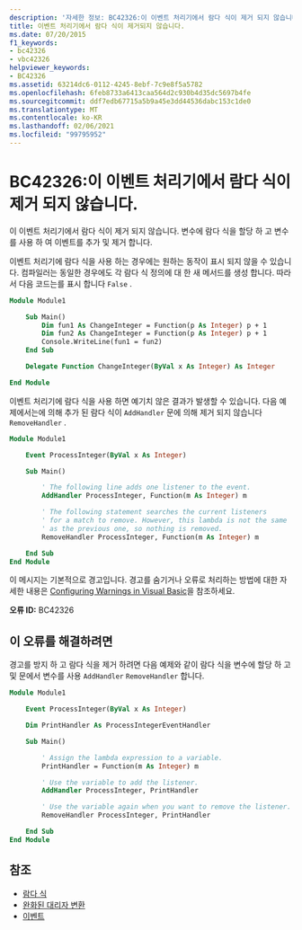 ```yaml
---
description: '자세한 정보: BC42326:이 이벤트 처리기에서 람다 식이 제거 되지 않습니다.'
title: 이벤트 처리기에서 람다 식이 제거되지 않습니다.
ms.date: 07/20/2015
f1_keywords:
- bc42326
- vbc42326
helpviewer_keywords:
- BC42326
ms.assetid: 63214dc6-0112-4245-8ebf-7c9e8f5a5782
ms.openlocfilehash: 6feb8733a6413caa564d2c930b4d35dc5697b4fe
ms.sourcegitcommit: ddf7edb67715a5b9a45e3dd44536dabc153c1de0
ms.translationtype: MT
ms.contentlocale: ko-KR
ms.lasthandoff: 02/06/2021
ms.locfileid: "99795952"
---
```

# <a name="bc42326-lambda-expression-will-not-be-removed-from-this-event-handler"></a>BC42326:이 이벤트 처리기에서 람다 식이 제거 되지 않습니다.

이 이벤트 처리기에서 람다 식이 제거 되지 않습니다. 변수에 람다 식을 할당 하 고 변수를 사용 하 여 이벤트를 추가 및 제거 합니다.

이벤트 처리기에 람다 식을 사용 하는 경우에는 원하는 동작이 표시 되지 않을 수 있습니다. 컴파일러는 동일한 경우에도 각 람다 식 정의에 대 한 새 메서드를 생성 합니다. 따라서 다음 코드는를 표시 합니다 `False` .

```vb
Module Module1

    Sub Main()
        Dim fun1 As ChangeInteger = Function(p As Integer) p + 1
        Dim fun2 As ChangeInteger = Function(p As Integer) p + 1
        Console.WriteLine(fun1 = fun2)
    End Sub

    Delegate Function ChangeInteger(ByVal x As Integer) As Integer

End Module
```

이벤트 처리기에 람다 식을 사용 하면 예기치 않은 결과가 발생할 수 있습니다. 다음 예제에서는에 의해 추가 된 람다 식이 `AddHandler` 문에 의해 제거 되지 않습니다 `RemoveHandler` .

```vb
Module Module1

    Event ProcessInteger(ByVal x As Integer)

    Sub Main()

        ' The following line adds one listener to the event.
        AddHandler ProcessInteger, Function(m As Integer) m

        ' The following statement searches the current listeners
        ' for a match to remove. However, this lambda is not the same
        ' as the previous one, so nothing is removed.
        RemoveHandler ProcessInteger, Function(m As Integer) m

    End Sub
End Module
```

이 메시지는 기본적으로 경고입니다. 경고를 숨기거나 오류로 처리하는 방법에 대한 자세한 내용은 [Configuring Warnings in Visual Basic](/visualstudio/ide/configuring-warnings-in-visual-basic)을 참조하세요.

**오류 ID:** BC42326

## <a name="to-correct-this-error"></a>이 오류를 해결하려면

경고를 방지 하 고 람다 식을 제거 하려면 다음 예제와 같이 람다 식을 변수에 할당 하 고 및 문에서 변수를 사용 `AddHandler` `RemoveHandler` 합니다.

```vb
Module Module1

    Event ProcessInteger(ByVal x As Integer)

    Dim PrintHandler As ProcessIntegerEventHandler

    Sub Main()

        ' Assign the lambda expression to a variable.
        PrintHandler = Function(m As Integer) m

        ' Use the variable to add the listener.
        AddHandler ProcessInteger, PrintHandler

        ' Use the variable again when you want to remove the listener.
        RemoveHandler ProcessInteger, PrintHandler

    End Sub
End Module
```

## <a name="see-also"></a>참조

- [람다 식](../../programming-guide/language-features/procedures/lambda-expressions.md)
- [완화된 대리자 변환](../../programming-guide/language-features/delegates/relaxed-delegate-conversion.md)
- [이벤트](../../programming-guide/language-features/events/index.md)
